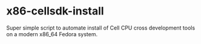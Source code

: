 # x86-cellsdk-install

Super simple script to automate install of Cell CPU cross development tools on a modern x86_64 Fedora system.

